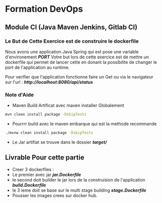 # Formation DevOps

## Module CI (Java Maven Jenkins, Gitlab CI)

### Le But de Cette Exercice est de construire le dockerfile 

Nous avons une application Java Spring qui est pose une variable d'environement ***PORT*** 
Votre but lors de cette exercice est de mettre un dockerfile qui permet de lancer cette en donant la possibilite de changer le port de l'application au runtime.

Pour verifier que l'application fonctionne faire un Get ou via le navigateur sur l'url : ***http://localhost:8080/api/status***

### Note d'Aide 

- Maven Build Artificat avec maven installer Globalement
 
```sh
mvn clean install package -DskipTests
```
- Pourrrr build avec le maven embarque qui est la methode recommande
```sh
./mvnw clean install package -DskipTests
```
- Le Jar artifiat se trouve dans le dossier 
***target/***

## Livrable Pour cette partie 

- Creer 3 dockerfiles : 
- Le premier avec jar ***jar.Dockerfile***
- le second doit builder le jar lors de la construision de l'application ***build.Dockerfile***
- le 3 ieme doit se base sur le multi stage building ***stage.Dockerfile***
- Pousser les images crees sur docker hub. 